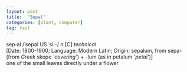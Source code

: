 ```yaml
---
layout: post
title:  "Sepal"
categories: [plant, computer]
tag: fail
---
```

<DIV style="MARGIN: 0px 0px 5px">sep<B>·</B>al /ˈsepəl US ˈsiː-/ <I>n</I> [C] <I>technical</I> <BR>[Date: 1800-1900; Language: Modern Latin; Origin: sepalum, from sepa- (from <I>Greek</I> skepe <I>'covering'</I>) + -lum (as in petalum <I>'petal'</I>)]<BR>one of the small leaves directly under a flower</DIV>
